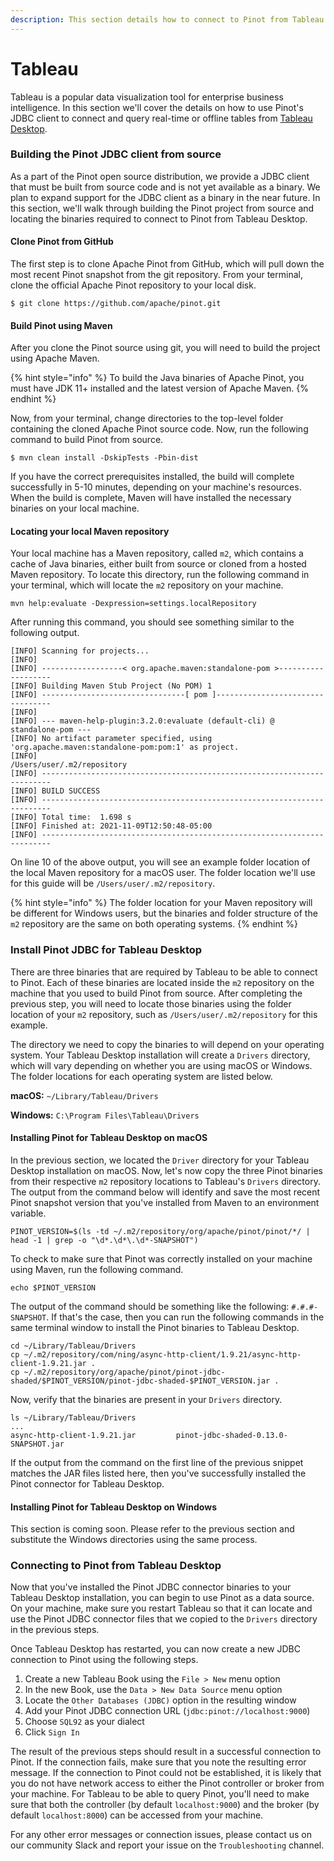 ```yaml
---
description: This section details how to connect to Pinot from Tableau using JDBC
---
```


# Tableau

Tableau is a popular data visualization tool for enterprise business intelligence. In this section we'll cover the details on how to use Pinot's JDBC client to connect and query real-time or offline tables from [Tableau Desktop](https://www.tableau.com/products/desktop).

### Building the Pinot JDBC client from source&#x20;

As a part of the Pinot open source distribution, we provide a JDBC client that must be built from source code and is not yet available as a binary. We plan to expand support for the JDBC client as a binary in the near future. In this section, we'll walk through building the Pinot project from source and locating the binaries required to connect to Pinot from Tableau Desktop.

#### Clone Pinot from GitHub

The first step is to clone Apache Pinot from GitHub, which will pull down the most recent Pinot snapshot from the git repository. From your terminal, clone the official Apache Pinot repository to your local disk.

```
$ git clone https://github.com/apache/pinot.git
```

#### Build Pinot using Maven

After you clone the Pinot source using git, you will need to build the project using Apache Maven.

{% hint style="info" %}
To build the Java binaries of Apache Pinot, you must have JDK 11+ installed and the latest version of Apache Maven.
{% endhint %}

Now, from your terminal, change directories to the top-level folder containing the cloned Apache Pinot source code. Now, run the following command to build Pinot from source.

```
$ mvn clean install -DskipTests -Pbin-dist
```

If you have the correct prerequisites installed, the build will complete successfully in 5-10 minutes, depending on your machine's resources. When the build is complete, Maven will have installed the necessary binaries on your local machine.&#x20;

#### Locating your local Maven repository

Your local machine has a Maven repository, called `m2`, which contains a cache of Java binaries, either built from source or cloned from a hosted Maven repository.  To locate this directory, run the following command in your terminal, which will locate the `m2` repository on your machine.

```
mvn help:evaluate -Dexpression=settings.localRepository
```

After running this command, you should see something similar to the following output.

```
[INFO] Scanning for projects...
[INFO] 
[INFO] ------------------< org.apache.maven:standalone-pom >-------------------
[INFO] Building Maven Stub Project (No POM) 1
[INFO] --------------------------------[ pom ]---------------------------------
[INFO] 
[INFO] --- maven-help-plugin:3.2.0:evaluate (default-cli) @ standalone-pom ---
[INFO] No artifact parameter specified, using 'org.apache.maven:standalone-pom:pom:1' as project.
[INFO] 
/Users/user/.m2/repository
[INFO] ------------------------------------------------------------------------
[INFO] BUILD SUCCESS
[INFO] ------------------------------------------------------------------------
[INFO] Total time:  1.698 s
[INFO] Finished at: 2021-11-09T12:50:48-05:00
[INFO] ------------------------------------------------------------------------
```

On line 10 of the above output, you will see an example folder location of the local Maven repository for a macOS user. The folder location we'll use for this guide will be `/Users/user/.m2/repository`.

{% hint style="info" %}
The folder location for your Maven repository will be different for Windows users, but the binaries and folder structure of the `m2` repository are the same on both operating systems.
{% endhint %}

### Install Pinot JDBC for Tableau Desktop

There are three binaries that are required by Tableau to be able to connect to Pinot. Each of these binaries are located inside the `m2` repository on the machine that you used to build Pinot from source. After completing the previous step, you will need to locate those binaries using the folder location of your `m2` repository, such as `/Users/user/.m2/repository` for this example.

The directory we need to copy the binaries to will depend on your operating system. Your Tableau Desktop installation will create a `Drivers` directory, which will vary depending on whether you are using macOS or Windows. The folder locations for each operating system are listed below.

**macOS:** `~/Library/Tableau/Drivers`

**Windows:** `C:\Program Files\Tableau\Drivers`

#### Installing Pinot for Tableau Desktop on macOS

In the previous section, we located the `Driver` directory for your Tableau Desktop installation on macOS. Now, let's now copy the three Pinot binaries from their respective `m2` repository locations to Tableau's `Drivers` directory. The output from the command below will identify and save the most recent Pinot snapshot version that you've installed from Maven to an environment variable.

```
PINOT_VERSION=$(ls -td ~/.m2/repository/org/apache/pinot/pinot/*/ | head -1 | grep -o "\d*.\d*\.\d*-SNAPSHOT") 
```

To check to make sure that Pinot was correctly installed on your machine using Maven, run the following command.

```
echo $PINOT_VERSION
```

The output of the command should be something like the following: `#.#.#-SNAPSHOT`. If that's the case, then you can run the following commands in the same terminal window to install the Pinot binaries to Tableau Desktop.

```
cd ~/Library/Tableau/Drivers
cp ~/.m2/repository/com/ning/async-http-client/1.9.21/async-http-client-1.9.21.jar .
cp ~/.m2/repository/org/apache/pinot/pinot-jdbc-shaded/$PINOT_VERSION/pinot-jdbc-shaded-$PINOT_VERSION.jar .
```

Now, verify that the binaries are present in your `Drivers` directory.

```
ls ~/Library/Tableau/Drivers
...
async-http-client-1.9.21.jar         pinot-jdbc-shaded-0.13.0-SNAPSHOT.jar
```

If the output from the command on the first line of the previous snippet matches the JAR files listed here, then you've successfully installed the Pinot connector for Tableau Desktop.

#### Installing Pinot for Tableau Desktop on Windows

This section is coming soon. Please refer to the previous section and substitute the Windows directories using the same process.&#x20;

### Connecting to Pinot from Tableau Desktop

Now that you've installed the Pinot JDBC connector binaries to your Tableau Desktop installation, you can begin to use Pinot as a data source. On your machine, make sure you restart Tableau so that it can locate and use the Pinot JDBC connector files that we copied to the `Drivers` directory in the previous steps.&#x20;

Once Tableau Desktop has restarted, you can now create a new JDBC connection to Pinot using the following steps.

1. Create a new Tableau Book using the `File > New` menu option
2. In the new Book, use the `Data > New Data Source` menu option
3. Locate the `Other Databases (JDBC)` option in the resulting window
4. Add your Pinot JDBC connection URL (`jdbc:pinot://localhost:9000`)
5. Choose `SQL92` as your dialect
6. Click `Sign In`

The result of the previous steps should result in a successful connection to Pinot. If the connection fails, make sure that you note the resulting error message. If the connection to Pinot could not be established, it is likely that you do not have network access to either the Pinot controller or broker from your machine. For Tableau to be able to query Pinot, you'll need to make sure that both the controller (by default `localhost:9000`) and the broker (by default `localhost:8000`) can be accessed from your machine.

For any other error messages or connection issues, please contact us on our community Slack and report your issue on the `Troubleshooting` channel.


